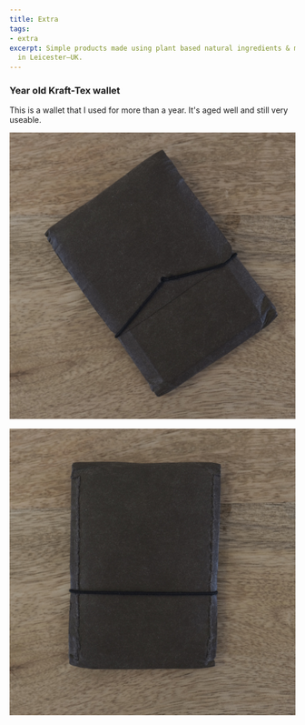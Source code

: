 ```yaml
---
title: Extra
tags:
- extra
excerpt: Simple products made using plant based natural ingredients & materials handcrafted
  in Leicester—UK.
---
```


### Year old Kraft-Tex wallet

This is a wallet that I used for more than a year. It's aged well and still very useable.

![kraft-tex year old wallet ](/uploads/kraft-old-front.jpeg)

![kraft-tex year old wallet ](/uploads/kraft-old-back.jpeg)



